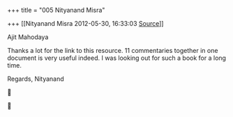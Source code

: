 +++
title = "005 Nityanand Misra"

+++
[[Nityanand Misra	2012-05-30, 16:33:03 [Source](https://groups.google.com/g/samskrita/c/tzTghOHjX0o)]]



Ajit Mahodaya  
  
Thanks a lot for the link to this resource. 11 commentaries together in one document is very useful indeed. I was looking out for such a book for a long time.  
  
Regards, Nityanand





